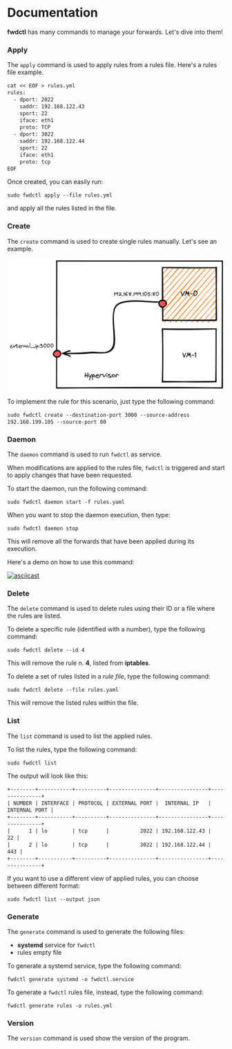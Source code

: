 # Documentation

**fwdctl** has many commands to manage your forwards. Let's dive into them!

### Apply

The `apply` command is used to apply rules from a rules file. Here's a rules file example.

```shell
cat << EOF > rules.yml
rules:
  - dport: 2022
    saddr: 192.168.122.43
    sport: 22
    iface: eth1
    proto: TCP
  - dport: 3022
    saddr: 192.168.122.44
    sport: 22
    iface: eth1
    proto: tcp
EOF
```

Once created, you can easily run:

```shell
sudo fwdctl apply --file rules.yml
```

and apply all the rules listed in the file.

### Create

The `create` command is used to create single rules manually. Let's see an example.

![](../fwdctl-example.png)

To implement the rule for this scenario, just type the following command:

```shell
sudo fwdctl create --destination-port 3000 --source-address 192.168.199.105 --source-port 80
```

### Daemon

The `daemon` command is used to run `fwdctl` as service.

When modifications are applied to the rules file, `fwdctl` is triggered and start to apply changes that have been requested.

To start the daemon, run the following command:

```shell
sudo fwdctl daemon start -f rules.yaml
```

When you want to stop the daemon execution, then type:

```shell
sudo fwdctl daemon stop
```

This will remove all the forwards that have been applied during its execution.

Here's a demo on how to use this command:

[![asciicast](https://asciinema.org/a/553296.svg)](https://asciinema.org/a/553296)

### Delete

The `delete` command is used to delete rules using their ID or a file where the rules are listed.

To delete a specific rule (identified with a number), type the following command:

```shell
sudo fwdctl delete --id 4
```

This will remove the rule n. **4**, listed from **iptables**.

To delete a set of rules listed in a *rule file*, type the following command:

```shell
sudo fwdctl delete --file rules.yaml
```

This will remove the listed rules within the file.

### List

The `list` command is used to list the applied rules.

To list the rules, type the following command:

```shell
sudo fwdctl list
```

The output will look like this:

```shell
+--------+-----------+----------+---------------+----------------+---------------+
| NUMBER | INTERFACE | PROTOCOL | EXTERNAL PORT |  INTERNAL IP   | INTERNAL PORT |
+--------+-----------+----------+---------------+----------------+---------------+
|      1 | lo        | tcp      |          2022 | 192.168.122.43 |            22 |
|      2 | lo        | tcp      |          3022 | 192.168.122.44 |           443 |
+--------+-----------+----------+---------------+----------------+---------------+
```

If you want to use a different view of applied rules, you can choose between different format:

```shell
sudo fwdctl list --output json
```

### Generate

The `generate` command is used to generate the following files:

* **systemd** service for `fwdctl`
* rules empty file

To generate a systemd service, type the following command:

```shell
fwdctl generate systemd -o fwdctl.service
```

To generate a `fwdctl` rules file, instead, type the following command:

```shell
fwdctl generate rules -o rules.yml
```

### Version

The `version` command is used show the version of the program.
